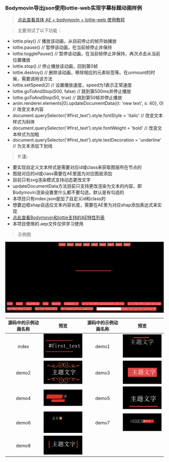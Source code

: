 ### Bodymovin导出json使用lottie-web实现字幕标题动画样例
> [点此查看具体 AE + bodymovin + lottie-web 使用教程](http://skillnull.com/20190108/%E5%89%8D%E7%AB%AF%E8%A7%A3%E6%94%BE%E7%94%9F%E4%BA%A7%E5%8A%9B%E4%B9%8B-%E5%8A%A8%E7%94%BB%EF%BC%88adobe-effects-bodymovin-lottie%EF%BC%89/)

> 主要测试了以下功能：
- lottie.play() // 播放该动画，从目前停止的帧开始播放
- lottie.pause() // 暂停该动画，在当前帧停止并保持
- lottie.togglePause() // 暂停该动画，在当前帧停止并保持，再次点击从当前位置播放
- lottie.stop() // 停止播放该动画，回到第0帧
- lottie.destroy() // 删除该动画，移除相应的元素标签等。在unmount的时候，需要调用该方法
- lottie.setSpeed(2) // 设置播放速度，speed为1表示正常速度
- lottie.goToAndStop(500, false) // 跳到第500ms并停止播放
- lottie.goToAndStop(50, true) // 跳到第50帧并停止播放
- anim.renderer.elements[0].updateDocumentData({t: 'new text', s: 40}, 0) // 改变文本内容
- document.querySelector('#first_text').style.fontStyle = 'italic' // 改变文本样式为斜体
- document.querySelector('#first_text').style.fontWeight = 'bold' // 改变文本样式为加粗
- document.querySelector('#first_text').style.textDecoration = 'underline' // 为文本添加下划线

> __:bangbang: 注:__
- 要实现自定义文本样式是需要对应id或class来获取图层所在节点的
- 图层对应的id或class需要在AE里面为对应图层添加
- 目前只有svg渲染模式支持动态更改文字
- updateDocumentData方法目前只支持更改渲染为文本的内容，即Bodymovin渲染设置里什么都不要勾选，默认是有勾选的
- 本项目只有index.json是加了自定义id和class的
- 想要边框shap自适应文本内容长度，需要在AE里为对应shap添加表达式来实现
- [点此查看Bodymovin和lottie支持的AE特性列表](http://airbnb.io/lottie/supported-features.html)
- 本项目使用的.aep文件仅供学习使用

> 示例图

![示例图](/image/sample.gif)

| 源码中的示例动画名称 | 预览 | 源码中的示例动画名称 | 预览 |
| :-: | :-: | :-: | :-: |
| index | <div align="center"><img width="200" height="auto" src="/image/index.gif"/></div> | demo1 | <div align="center"><img width="200" height="auto" src="/image/demo1.gif"/></div> |
| demo2 | <div align="center"><img width="200" height="auto" src="/image/demo2.gif"/></div> | demo3 | <div align="center"><img width="200" height="auto" src="/image/demo3.gif"/></div> |
| demo4 | <div align="center"><img width="200" height="auto" src="/image/demo4.gif"/></div> | demo5 | <div align="center"><img width="200" height="auto" src="/image/demo5.gif"/></div> |
| demo6 | <div align="center"><img width="200" height="auto" src="/image/demo6.gif"/></div> | demo7 | <div align="center"><img width="200" height="auto" src="/image/demo7.gif"/></div> |
| demo8 | <div align="center"><img width="200" height="auto" src="/image/demo8.gif"/></div> |  |  |
